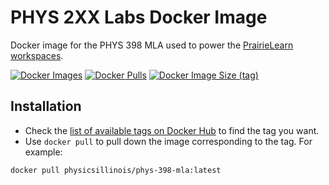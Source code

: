 # PHYS 2XX Labs Docker Image

Docker image for the PHYS 398 MLA used to power the [PrairieLearn workspaces](https://prairielearn.readthedocs.io/en/latest/workspaces/).

[![Docker Images](https://github.com/physicsillinois/phys-398-mla-image/actions/workflows/docker.yml/badge.svg?branch=master)](https://github.com/physicsillinois/phys-398-mla-image/actions/workflows/docker.yml?query=branch%3Amaster)
[![Docker Pulls](https://img.shields.io/docker/pulls/physicsillinois/phys-398-mla)](https://hub.docker.com/r/physicsillinois/phys-398-mla)
[![Docker Image Size (tag)](https://img.shields.io/docker/image-size/physicsillinois/phys-398-mla/latest)](https://hub.docker.com/r/physicsillinois/phys-398-mla/tags?name=latest)

## Installation

- Check the [list of available tags on Docker Hub](https://hub.docker.com/r/physicsillinois/phys-398-mla/tags?page=1) to find the tag you want.
- Use `docker pull` to pull down the image corresponding to the tag. For example:

```
docker pull physicsillinois/phys-398-mla:latest
```
